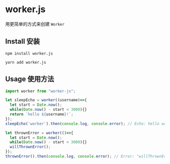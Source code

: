 # worker.js
用更简单的方式来创建 `Worker`

## Install 安装

`npm install worker.js`

`yarn add worker.js`

## Usage 使用方法

```js
import worker from "worker-js";

let sleepEcho = worker((username)=>{
  let start = Date.now();
  while(Date.now() - start < 3000){}
  return `hello ${username}!`;
});
sleepEcho('worker').then(console.log, console.error); // Echo: hello worker!

let thrownError = worker(()=>{
  let start = Date.now();
  while(Date.now() - start < 3000){}
  willThrownError();
});
thrownError().then(console.log, console.error); // Error: "willThrownError is not defined"
```
